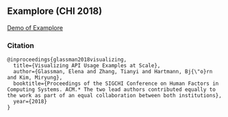 ## Examplore (CHI 2018)

[Demo of Examplore](http://examplore.cs.ucla.edu:3000/)

### Citation

```
@inproceedings{glassman2018visualizing,
  title={Visualizing API Usage Examples at Scale},
  author={Glassman, Elena and Zhang, Tianyi and Hartmann, Bj{\"o}rn and Kim, Miryung},
  booktitle={Proceedings of the SIGCHI Conference on Human Factors in Computing Systems. ACM.* The two lead authors contributed equally to the work as part of an equal collaboration between both institutions},
  year={2018}
}
```
